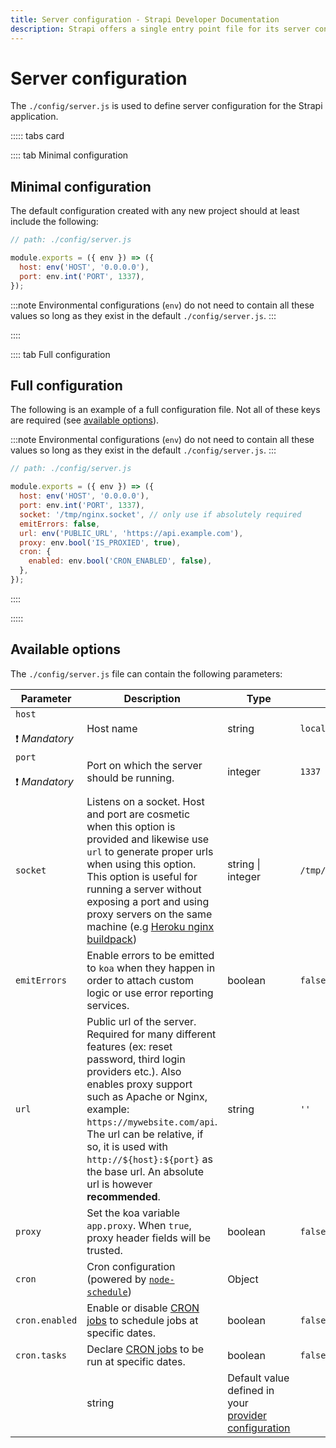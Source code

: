 ```yaml
---
title: Server configuration - Strapi Developer Documentation
description: Strapi offers a single entry point file for its server configuration.
---
```


# Server configuration

The `./config/server.js` is used to define server configuration for the Strapi application.

::::: tabs card

:::: tab Minimal configuration

## Minimal configuration

The default configuration created with any new project should at least include the following:

```js
// path: ./config/server.js

module.exports = ({ env }) => ({
  host: env('HOST', '0.0.0.0'),
  port: env.int('PORT', 1337),
});
```

:::note
Environmental configurations (`env`) do not need to contain all these values so long as they exist in the default `./config/server.js`.
:::

::::

:::: tab Full configuration

## Full configuration

The following is an example of a full configuration file. Not all of these keys are required (see [available options](#available-options)).

:::note
Environmental configurations (`env`) do not need to contain all these values so long as they exist in the default `./config/server.js`.
:::

```js
// path: ./config/server.js

module.exports = ({ env }) => ({
  host: env('HOST', '0.0.0.0'),
  port: env.int('PORT', 1337),
  socket: '/tmp/nginx.socket', // only use if absolutely required
  emitErrors: false,
  url: env('PUBLIC_URL', 'https://api.example.com'),
  proxy: env.bool('IS_PROXIED', true),
  cron: {
    enabled: env.bool('CRON_ENABLED', false),
  },
});
```

::::

:::::

## Available options

The `./config/server.js` file can contain the following parameters:

<!-- TODO: add admin jwt config option -->

| Parameter                                | Description                                                                                                                                                                                                                                                                                                                                                                 | Type              | Default                                                                                                                          |
| --------------------------------------- | --------------------------------------------------------------------------------------------------------------------------------------------------------------------------------------------------------------------------------------------------------------------------------------------------------------------------------------------------------------------------- | ----------------- | -------------------------------------------------------------------------------------------------------------------------------- |
| `host`<br/><br/>❗️ _Mandatory_                                 | Host name                                                                                                                                                                                                                                                                                                                                                                   | string            | `localhost`                                                                                                                      |
| `port`<br/><br/>❗️ _Mandatory_                                  | Port on which the server should be running.                                                                                                                                                                                                                                                                                                                                 | integer           | `1337`                                                                                                                           |
| `socket`                                | Listens on a socket. Host and port are cosmetic when this option is provided and likewise use `url` to generate proper urls when using this option. This option is useful for running a server without exposing a port and using proxy servers on the same machine (e.g [Heroku nginx buildpack](https://github.com/heroku/heroku-buildpack-nginx#requirements-proxy-mode)) | string \| integer | `/tmp/nginx.socket`                                                                                                              |
| `emitErrors`                            | Enable errors to be emitted to `koa` when they happen in order to attach custom logic or use error reporting services.                                                                                                                                                                                                                                                      | boolean           | `false`                                                                                                                          |
| `url`                                   | Public url of the server. Required for many different features (ex: reset password, third login providers etc.). Also enables proxy support such as Apache or Nginx, example: `https://mywebsite.com/api`. The url can be relative, if so, it is used with `http://${host}:${port}` as the base url. An absolute url is however **recommended**.                            | string            | `''`                                                                                                                             |
| `proxy`                                 | Set the koa variable `app.proxy`. When `true`, proxy header fields will be trusted.                                                                                                                                                                                                                                                                                         | boolean           | `false`                                                                                                                          |
| `cron`                                  | Cron configuration (powered by [`node-schedule`](https://github.com/node-schedule/node-schedule))                                                                                                                                                                                                                                                                           | Object            |                                                                                                                                  |
| `cron.enabled`                          | Enable or disable [CRON jobs](/developer-docs/latest/setup-deployment-guides/configurations/optional/cronjobs.md) to schedule jobs at specific dates.                                                                                                                                                                                                                                                                                                            | boolean           | `false`                                                                                                                          |
| `cron.tasks`                          | Declare [CRON jobs](/developer-docs/latest/setup-deployment-guides/configurations/optional/cronjobs.md) to be run at specific dates.                                                                                                                                                                                                                                                                                                            | boolean           | `false`                                                                                                                          |
                                                                                                                                                                                                                                                                                                     | string            | Default value defined in your [provider configuration](/developer-docs/latest/plugins/email.md#configure-the-plugin) |
